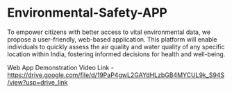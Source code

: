# Environmental-Safety-APP
To empower citizens with better access to vital environmental data, we propose a user-friendly, web-based application. This platform will enable individuals to quickly assess the air quality and water quality of any specific location within India, fostering informed decisions for health and well-being.

Web App Demonstration Video Link -
https://drive.google.com/file/d/19PaP4gwL2GAYdHLzbGB4MYCUL9k_S94S/view?usp=drive_link
